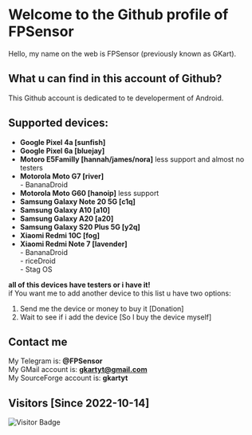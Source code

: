 # Welcome to the Github profile of FPSensor

Hello, my name on the web is FPSensor (previously known as GKart).

## What u can find in this account of Github?

This Github account is dedicated to te developerment of Android.

## Supported devices:

- **Google Pixel 4a [sunfish]**    
- **Google Pixel 6a [bluejay]**    
- **Motoro E5Familly [hannah/james/nora]** less support and almost no testers    
- **Motorola Moto G7 [river]**    
      - BananaDroid    
- **Motorola Moto G60 [hanoip]** less support     
- **Samsung Galaxy Note 20 5G [c1q]**    
- **Samsung Galaxy A10 [a10]**   
- **Samsung Galaxy A20 [a20]**   
- **Samsung Galaxy S20 Plus 5G [y2q]**   
- **Xiaomi Redmi 10C [fog]**    
- **Xiaomi Redmi Note 7 [lavender]**   
      - BananaDroid     
      - riceDroid    
      - Stag OS    

**all of this devices have testers or i have it!**   
if You want me to add another device to this list u have two options:
1. Send me the device or money to buy it [Donation]
2. Wait to see if i add the device [So I buy the device myself]

## Contact me

My Telegram is: **@FPSensor**  
My GMail account is: **gkartyt@gmail.com**  
My SourceForge account is: **gkartyt**  

## Visitors [Since 2022-10-14]
![Visitor Badge](https://visitor-badge.laobi.icu/badge?page_id=FPSensor.FPSensor)
